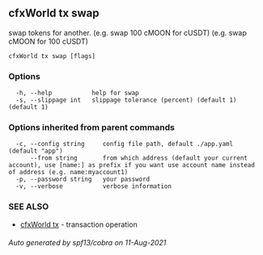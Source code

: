 ## cfxWorld tx swap

swap tokens for another. (e.g. swap 100 cMOON for cUSDT) (e.g. swap cMOON for 100 cUSDT)

```
cfxWorld tx swap [flags]
```

### Options

```
  -h, --help           help for swap
  -s, --slippage int   slippage tolerance (percent) (default 1) (default 1)
```

### Options inherited from parent commands

```
  -c, --config string     config file path, default ./app.yaml (default "app")
      --from string       from which address (default your current account), use [name:] as prefix if you want use account name instead of address (e.g. name:myaccount1)
  -p, --password string   your password
  -v, --verbose           verbose information
```

### SEE ALSO

* [cfxWorld tx](cfxWorld_tx.md)	 - transaction operation

###### Auto generated by spf13/cobra on 11-Aug-2021
